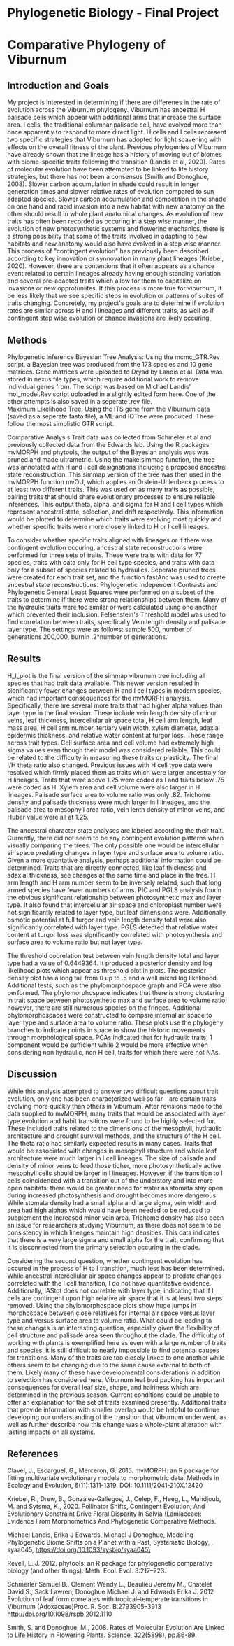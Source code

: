 # Phylogenetic Biology - Final Project

# Comparative Phylogeny of Viburnum

## Introduction and Goals
My project is interested in determining if there are differenes in the rate of evolution across the Viburnum phylogeny. Viburnum has ancestral H palisade cells which appear with additional arms that increase the surface area. I cells, the traditional columnar palisade cell, have evolved more than once apparently to respond to more direct light. H cells and I cells represent two specific strategies that Viburnum has adopted for light scavening with effects on the overall fitness of the plant. Previous phylogenies of Viburnum have already shown that the lineage has a history of moving out of biomes with biome-specific traits following the transition (Landis et al, 2020). Rates of molecular evolution have been attempted to be linked to life history strategies, but there has not been a consensus (Smith and Donoghue, 2008). Slower carbon accumulation in shade could result in longer generation times and slower relative rates of evolution compared to sun adapted species. Slower carbon accumulation and competition in the shade on one hand and rapid invasion into a new habitat with new anatomy on the other should result in whole plant anatomical changes. As evolution of new traits has often been recorded as occuring in a step wise manner, the evolution of new photosynthetic systems and flowering mechanics, there is a strong possibility that some of the traits involved in adapting to new habitats and new anatomy would also have evolved in a step wise manner. This process of "contingent evolution" has previously been described according to key innovation or synnovation in many plant lineages (Kriebel, 2020). However, there are contentions that it often appears as a chance event related to certain lineages already having enough standing variation and several pre-adapted traits which allow for them to capitalize on invasions or new opprotuniites. If this process is more true for viburnum, it be less likely that we see specific steps in evolution or patterns of suites of traits changing. Concretely, my project's goals are to determine if evolution rates are similar across H and I lineages and different traits, as well as if contingent step wise evolution or chance invasions are likely occuring.

## Methods
Phylogenetic Inference
Bayesian Tree Analysis: Using the mcmc_GTR.Rev script, a Bayesian tree was produced from the 173 species and 10 gene matrices. Gene matrices were uploaded to Dryad by Landis et al. Data was stored in nexus file types, which require additional work to remove individual genes from. The script was based on Michael Landis' mol_model.Rev script uploaded in a slightly edited form here. One of the other attempts is also saved in a seperate .rev file.  
Maximum Likelihood Tree: Using the ITS gene from the Viburnum data (saved as a seperate fasta file), a ML and IQTree were produced. These follow the most simplistic GTR script.

Comparative Analysis
Trait data was collected from Schmeler et al and previously collected data from the Edwards lab. 
Using the R packages mvMORPH and phytools, the output of the Bayesian analysis was was pruned and made ultrametric. Using the make.simmap function, the tree was annotated with H and I cell designations including a proposed ancestral state reconstruction. This simmap version of the tree was then used in the mvMORPH function mvOU, which applies an Orstein-Uhlenbeck process to at least two different traits. This was used on as many traits as possible, pairing traits that should share evolutionary processes to ensure reliable inferences. This output theta, alpha, and sigma for H and I cell types which represent ancestral state, selection, and drift respectively. This information would be plotted to determine which traits were evolving most quickly and whether specific traits were more closely linked to H or I cell lineages.

To consider whether specific traits aligned with lineages or if there was contingent evolution occuring, ancestral state reconstructions were performed for three sets of traits. These were traits with data for 77 species, traits with data only for H cell type species, and traits with data only for a subset of species related to hydraulics. Seperate pruned trees were created for each trait set, and the function fastAnc was used to create ancestral state reconstructions. 
Phylogenetic Independent Contrasts and Phylogenetic General Least Squares were performed on a subset of the traits to determine if there were strong relationships between them. Many of the hydraulic traits were too similar or were calculated using one another which prevented their inclusion.
Felsenstein's Threshold model was used to find correlation between traits, specifically Vein length density and palisade layer type. The settings were as follows: sample 500, number of generations 200,000, burnin .2*number of generations. 

## Results
H_I_plot is the final version of the simmap vibrunum tree including all species that had trait data available. This newer version resulted in significantly fewer changes between H and I cell types in modern species, which had important consequences for the mvMORPH analysis. Specifically, there are several more traits that had higher alpha values than layer type in the final version. These include vein length density of minor veins, leaf thickness, intercellular air space total, H cell arm length, leaf mass area, H cell arm number, tertiary vein width, xylem diameter, adaxial epidermis thickness, and relative water content at turgor loss. These range across trait types. Cell surface area and cell volume had extremely high sigma values even though their model was considered reliable. This could be related to the difficulty in measuring these traits or plasticity.
The final I/H theta ratio also changed. Previous issues with H cell type data were resolved which firmly placed them as traits which were larger ancestraly for H lineages. Traits that were above 1.25 were coded as I and traits below .75 were coded as H. Xylem area and cell volume were also larger in H lineages. Palisade surface area to volume ratio was only .82. Trichome density and palisade thickness were much larger in I lineages, and the palisade area to mesophyll area ratio, vein lenth density of minor veins, and Huber value were all at 1.25. 

The ancestral character state analyses are labeled according the their trait. Currently, there did not seem to be any contingent evolution patterns when visually comparing the trees. The only possible one would be intercellular air space predating changes in layer type and surface area to volume ratio. Given a more quantative analysis, perhaps additional information could be determined. Traits that are directly connected, like leaf thickness and adaxial thickness, see changes at the same time and place in the tree. H arm length and H arm number seem to be inversely related, such that long armed species have fewer numbers of arms.
PIC and PGLS analysis foudn the obvious significant relationship between photosynthetic max and layer type. It also found that intercellular air space and chloroplast number were not significantly related to layer type, but leaf dimensions were. Additionally, osmotic potential at full turgor and vein length density total were also significantly correlated with layer type. PGLS detected that relative water content at turgor loss was significantly correlated with photosynthesis and surface area to volume ratio but not layer type. 

The threshold coorelation test between vein length density total and layer type had a value of 0.6449364. It produced a posterior density and log likelihood plots which appear as threshold plot in plots. The posterior density plot has a long tail from 0 up to .5 and a well mixed log likelihood.
Additional tests, such as the phylomorphospace graph and PCA were also performed. The phylomorphospace indicates that there is strong clustering in trait space between photosynthetic max and surface area to volume ratio; however, there are still numerous species on the fringes. Additional phylomorphospaces were constructed to compare internal air space to layer type and surface area to volume ratio. These plots use the phylogeny branches to indicate points in space to show the historic movements through morphological space. PCAs indicated that for hydraulic traits, 1 component would be sufficient while 2 would be more effective when considering non hydraulic, non H cell, traits for which there were not NAs. 

## Discussion

While this analysis attempted to answer two difficult questions about trait evolution, only one has been characterized well so far - are certain traits evolving more quickly than others in Viburnum. After revisions made to the data supplied to mvMORPH, many traits that would be associated with layer type evolution and habit transitions were found to be highly selected for. These included traits related to the dimensions of the mesophyll, hydraulic architecture and drought survival methods, and the structure of the H cell. The theta ratio had similarly expected results in many cases. Traits that would be associated with changes in mesophyll structure and whole leaf architecture were much larger in I cell lineages. The size of palisade and density of minor veins to feed those tigher, more photosynthetically active mesophyll cells should be larger in I lineages. However, if the transition to I cells coincidenced with a transition out of the understory and into more open habitats; there would be greater need for water as stomata stay open during increased photosynthesis and drought becomes more dangerous. While stomata density had a small alpha and large sigma, vein width and area had high alphas which would have been needed to be reduced to supplement the increased minor vein area. 
Trichome density has also been an issue for researchers studying Viburnum, as there does not seem to be consistency in which lineages maintain high densities. This data indicates that there is a very large sigma and small alpha for the trait, confirming that it is disconnected from the primary selection occuring in the clade.

Considering the second question, whether contingent evolution has occured in the process of H to I transition, much less has been determined. While ancestral intercellular air space changes appear to predate changes correlated with the I cell transition, I do not have quantitative evidence. Additionally, IAStot does not correlate with layer type, indicating that if I cells are contingent upon high relative air space that it is at least two steps removed. Using the phylomorphospace plots show huge jumps in morphospace between close relatives for internal air space versus layer type and versus surface area to volume ratio. What could be leading to these changes is an interesting question, especially given the flexibility of cell structure and palisade area seen throughout the clade. The difficulty of working with plants is exemplified here as even with a large number of traits and species, it is still difficult to nearly impossible to find potential causes for transitions. Many of the traits are too closely linked to one another while others seem to be changing due to the same cause external to both of them. Likely many of these have developmental considerations in addition to selection has considered here. Viburnum leaf bud packing has important consequences for overall leaf size, shape, and hairiness which are determined in the previous season. Current conditions could be unable to offer an explanation for the set of traits examined presently. Additional traits that provide information with smaller overlap would be helpful to continue developing our understanding of the transition that Viburnum underwent, as well as further describe how this change was a whole-plant alteration with lasting impacts on all systems.


## References
Clavel, J., Escarguel, G., Merceron, G. 2015. mvMORPH: an R package for fitting multivariate evolutionary models to morphometric data. Methods in Ecology and Evolution, 6(11):1311-1319. DOI: 10.1111/2041-210X.12420

Kriebel, R., Drew, B., González‐Gallegos, J., Celep, F., Heeg, L., Mahdjoub, M. and Sytsma, K., 2020. Pollinator Shifts, Contingent Evolution, And Evolutionary Constraint Drive Floral Disparity In Salvia (Lamiaceae): Evidence From Morphometrics And Phylogenetic Comparative Methods.

Michael Landis, Erika J Edwards, Michael J Donoghue, Modeling Phylogenetic Biome Shifts on a Planet with a Past, Systematic Biology, , syaa045, https://doi.org/10.1093/sysbio/syaa045\ 

Revell, L. J. 2012. phytools: an R package for phylogenetic comparative biology (and other things). Meth. Ecol. Evol. 3:217–223. 

Schmerler Samuel B., Clement Wendy L., Beaulieu Jeremy M., Chatelet David S., Sack Lawren, Donoghue Michael J. and Edwards Erika J. 2012 Evolution of leaf form correlates with tropical–temperate transitions in Viburnum (Adoxaceae)Proc. R. Soc. B.2793905–3913 http://doi.org/10.1098/rspb.2012.1110

Smith, S. and Donoghue, M., 2008. Rates of Molecular Evolution Are Linked to Life History in Flowering Plants. Science, 322(5898), pp.86-89.
